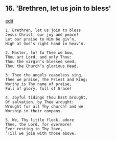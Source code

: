
## 16.  'Brethren, let us join to bless'
[edit](https://docs.google.com/document/d/12hW3R0QIHcikzjZA4ShN0Jd3z14fBIBn/edit?mode=html)



    1. Brethren, let us join to bless 
    Jesus Christ, our joy and peace!
    Let our praise to Him be giv’n,
    High at God’s right hand in heav’n.

    2. Master, lo! to Thee we bow,
    Thou art Lord, and only Thou:
    Thou the virgin’s blessed seed,
    Thou the Church’s glorious Head.

    3. Thee the angels ceaseless sing,
    Thee we praise, The Priest and King; 
    Worthy is Thy name of praise,
    Full of glory, full of Grace!

    4. Joyful tidings Thou hast brought,
    Of salvation, by Thee wrought: 
    Wrought for all Thy church! and we 
    Worship in their company.

    5. We, Thy little flock, adore 
    Thee, the Lord, for evermore!
    Ever resting in Thy love,
    ’Till we join with those above.
